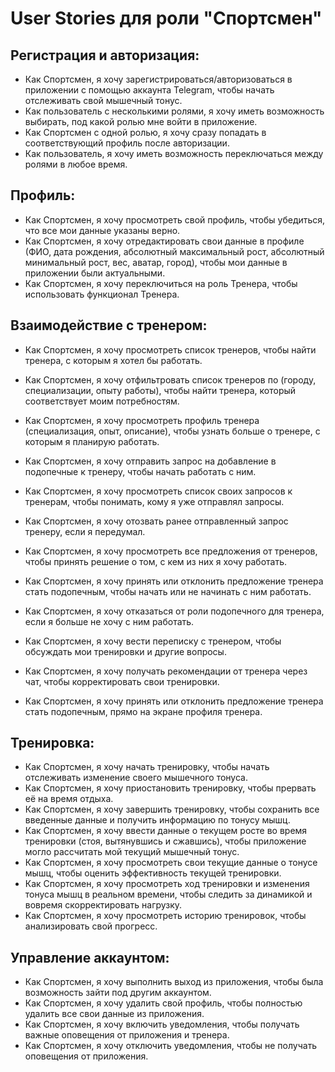 # User Stories для роли "Спортсмен"

## Регистрация и авторизация:

*   Как Спортсмен, я хочу зарегистрироваться/авторизоваться в приложении с помощью аккаунта Telegram, чтобы начать отслеживать свой мышечный тонус.
* Как пользователь с несколькими ролями, я хочу иметь возможность выбирать, под какой ролью мне войти в приложение.
* Как Спортсмен с одной ролью, я хочу сразу попадать в соответствующий профиль после авторизации.
* Как пользователь, я хочу иметь возможность переключаться между ролями в любое время.

## Профиль:

*   Как Спортсмен, я хочу просмотреть свой профиль, чтобы убедиться, что все мои данные указаны верно.
*   Как Спортсмен, я хочу отредактировать свои данные в профиле (ФИО, дата рождения, абсолютный максимальный рост, абсолютный минимальный рост, вес, аватар, город), чтобы мои данные в приложении были актуальными.
* Как Спортсмен, я хочу переключиться на роль Тренера, чтобы использовать функционал Тренера.

## Взаимодействие с тренером:

*   Как Спортсмен, я хочу просмотреть список тренеров, чтобы найти тренера, с которым я хотел бы работать.
*   Как Спортсмен, я хочу отфильтровать список тренеров по (городу, специализации, опыту работы), чтобы найти тренера, который соответствует моим потребностям.
*   Как Спортсмен, я хочу просмотреть профиль тренера (специализация, опыт, описание), чтобы узнать больше о тренере, с которым я планирую работать.
*   Как Спортсмен, я хочу отправить запрос на добавление в подопечные к тренеру, чтобы начать работать с ним.
*   Как Спортсмен, я хочу просмотреть список своих запросов к тренерам, чтобы понимать, кому я уже отправлял запросы.
*   Как Спортсмен, я хочу отозвать ранее отправленный запрос тренеру, если я передумал.
*   Как Спортсмен, я хочу просмотреть все предложения от тренеров, чтобы принять решение о том, с кем из них я хочу работать.
*   Как Спортсмен, я хочу принять или отклонить предложение тренера стать подопечным, чтобы начать или не начинать с ним работать.
*   Как Спортсмен, я хочу отказаться от роли подопечного для тренера, если я больше не хочу с ним работать.
*   Как Спортсмен, я хочу вести переписку с тренером, чтобы обсуждать мои тренировки и другие вопросы.
*   Как Спортсмен, я хочу получать рекомендации от тренера через чат, чтобы корректировать свои тренировки.

*   Как Спортсмен, я хочу принять или отклонить предложение тренера стать подопечным, прямо на экране профиля тренера.

## Тренировка:

*   Как Спортсмен, я хочу начать тренировку, чтобы начать отслеживать изменение своего мышечного тонуса.
* Как Спортсмен, я хочу приостановить тренировку, чтобы прервать её на время отдыха.
*   Как Спортсмен, я хочу завершить тренировку, чтобы сохранить все введенные данные и получить информацию по тонусу мышц.
*   Как Спортсмен, я хочу ввести данные о текущем росте во время тренировки (стоя, вытянувшись и сжавшись), чтобы приложение могло рассчитать мой текущий мышечный тонус.
*   Как Спортсмен, я хочу просмотреть свои текущие данные о тонусе мышц, чтобы оценить эффективность текущей тренировки.
*   Как Спортсмен, я хочу просмотреть ход тренировки и изменения тонуса мышц в реальном времени, чтобы следить за динамикой и вовремя скорректировать нагрузку.
*   Как Спортсмен, я хочу просмотреть историю тренировок, чтобы анализировать свой прогресс.

## Управление аккаунтом:

* Как Спортсмен, я хочу выполнить выход из приложения, чтобы была возможность зайти под другим аккаунтом.
*   Как Спортсмен, я хочу удалить свой профиль, чтобы полностью удалить все свои данные из приложения.
*   Как Спортсмен, я хочу включить уведомления, чтобы получать важные оповещения от приложения и тренера.
*   Как Спортсмен, я хочу отключить уведомления, чтобы не получать оповещения от приложения.
